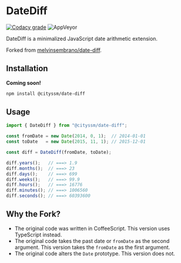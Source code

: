 # DateDiff

[![Codacy grade](https://img.shields.io/codacy/grade/57708a0662df41a8b494dbc009e620b1)](https://app.codacy.com/gh/cityssm/date-diff/dashboard) ![AppVeyor](https://img.shields.io/appveyor/build/dangowans/date-diff)

DateDiff is a minimalized JavaScript date arithmetic extension.

Forked from [melvinsembrano/date-diff](https://github.com/melvinsembrano/date-diff).

## Installation

**Coming soon!**

```sh
npm install @cityssm/date-diff
```

## Usage

```javascript
import { DateDiff } from "@cityssm/date-diff";

const fromDate = new Date(2014, 0, 1);  // 2014-01-01
const toDate   = new Date(2015, 11, 1); // 2015-12-01

const diff = DateDiff(fromDate, toDate);

diff.years();   // ===> 1.9
diff.months();  // ===> 23
diff.days();    // ===> 699
diff.weeks();   // ===> 99.9
diff.hours();   // ===> 16776
diff.minutes(); // ===> 1006560
diff.seconds(); // ===> 60393600
```

## Why the Fork?

-   The original code was written in CoffeeScript.  This version uses TypeScript instead.
-   The original code takes the past date or `fromDate` as the second argument.  This version takes the `fromDate` as the first argument.
-   The original code alters the `Date` prototype.  This version does not.
